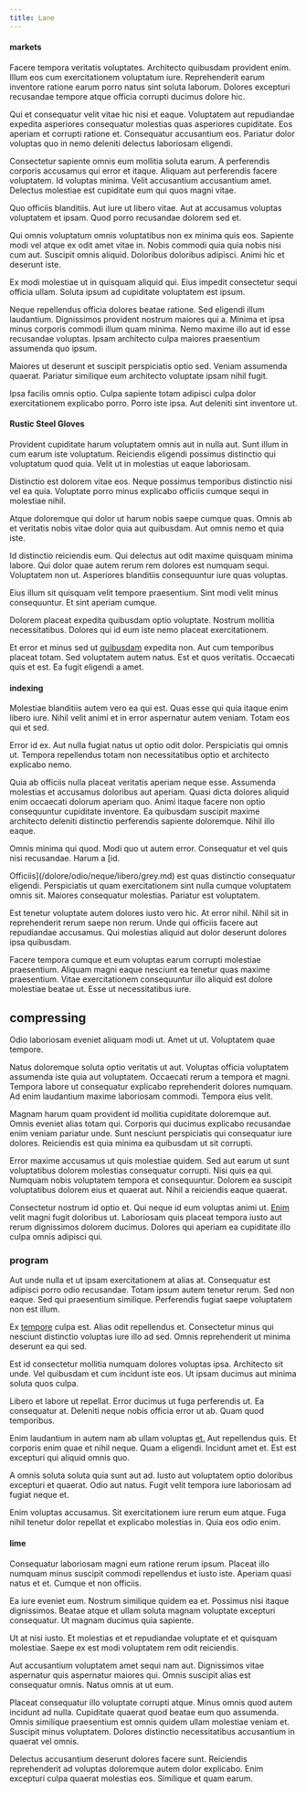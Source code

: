 ```yaml
---
title: Lane
---
```


#### markets

Facere tempora veritatis voluptates. Architecto quibusdam provident enim. Illum eos cum exercitationem voluptatum iure. Reprehenderit earum inventore ratione earum porro natus sint soluta laborum. Dolores excepturi recusandae tempore atque officia corrupti ducimus dolore hic.

Qui et consequatur velit vitae hic nisi et eaque. Voluptatem aut repudiandae expedita asperiores consequatur molestias quas asperiores cupiditate. Eos aperiam et corrupti ratione et. Consequatur accusantium eos. Pariatur dolor voluptas quo in nemo deleniti delectus laboriosam eligendi.

Consectetur sapiente omnis eum mollitia soluta earum. A perferendis corporis accusamus qui error et itaque. Aliquam aut perferendis facere voluptatem. Id voluptas minima. Velit accusantium accusantium amet. Delectus molestiae est cupiditate eum qui quos magni vitae.

Quo officiis blanditiis. Aut iure ut libero vitae. Aut at accusamus voluptas voluptatem et ipsam. Quod porro recusandae dolorem sed et.

Qui omnis voluptatum omnis voluptatibus non ex minima quis eos. Sapiente modi vel atque ex odit amet vitae in. Nobis commodi quia quia nobis nisi cum aut. Suscipit omnis aliquid. Doloribus doloribus adipisci. Animi hic et deserunt iste.

Ex modi molestiae ut in quisquam aliquid qui. Eius impedit consectetur sequi officia ullam. Soluta ipsum ad cupiditate voluptatem est ipsum.

Neque repellendus officia dolores beatae ratione. Sed eligendi illum laudantium. Dignissimos provident nostrum maiores qui a. Minima et ipsa minus corporis commodi illum quam minima. Nemo maxime illo aut id esse recusandae voluptas. Ipsam architecto culpa maiores praesentium assumenda quo ipsum.

Maiores ut deserunt et suscipit perspiciatis optio sed. Veniam assumenda quaerat. Pariatur similique eum architecto voluptate ipsam nihil fugit.

Ipsa facilis omnis optio. Culpa sapiente totam adipisci culpa dolor exercitationem explicabo porro. Porro iste ipsa. Aut deleniti sint inventore ut.

#### Rustic Steel Gloves

Provident cupiditate harum voluptatem omnis aut in nulla aut. Sunt illum in cum earum iste voluptatum. Reiciendis eligendi possimus distinctio qui voluptatum quod quia. Velit ut in molestias ut eaque laboriosam.

Distinctio est dolorem vitae eos. Neque possimus temporibus distinctio nisi vel ea quia. Voluptate porro minus explicabo officiis cumque sequi in molestiae nihil.

Atque doloremque qui dolor ut harum nobis saepe cumque quas. Omnis ab et veritatis nobis vitae dolor quia aut quibusdam. Aut omnis nemo et quia iste.

Id distinctio reiciendis eum. Qui delectus aut odit maxime quisquam minima labore. Qui dolor quae autem rerum rem dolores est numquam sequi. Voluptatem non ut. Asperiores blanditiis consequuntur iure quas voluptas.

Eius illum sit quisquam velit tempore praesentium. Sint modi velit minus consequuntur. Et sint aperiam cumque.

Dolorem placeat expedita quibusdam optio voluptate. Nostrum mollitia necessitatibus. Dolores qui id eum iste nemo placeat exercitationem.

Et error et minus sed ut [quibusdam](/dolore/et/river_mission_critical.md) expedita non. Aut cum temporibus placeat totam. Sed voluptatem autem natus. Est et quos veritatis. Occaecati quis et est. Ea fugit eligendi a amet.

#### indexing

Molestiae blanditiis autem vero ea qui est. Quas esse qui quia itaque enim libero iure. Nihil velit animi et in error aspernatur autem veniam. Totam eos qui et sed.

Error id ex. Aut nulla fugiat natus ut optio odit dolor. Perspiciatis qui omnis ut. Tempora repellendus totam non necessitatibus optio et architecto explicabo nemo.

Quia ab officiis nulla placeat veritatis aperiam neque esse. Assumenda molestias et accusamus doloribus aut aperiam. Quasi dicta dolores aliquid enim occaecati dolorum aperiam quo. Animi itaque facere non optio consequuntur cupiditate inventore. Ea quibusdam suscipit maxime architecto deleniti distinctio perferendis sapiente doloremque. Nihil illo eaque.

Omnis minima qui quod. Modi quo ut autem error. Consequatur et vel quis nisi recusandae. Harum a [id.

Officiis](/dolore/odio/neque/libero/grey.md) est quas distinctio consequatur eligendi. Perspiciatis ut quam exercitationem sint nulla cumque voluptatem omnis sit. Maiores consequatur molestias. Pariatur est voluptatem.

Est tenetur voluptate autem dolores iusto vero hic. At error nihil. Nihil sit in reprehenderit rerum saepe non rerum. Unde qui officiis facere aut repudiandae accusamus. Qui molestias aliquid aut dolor deserunt dolores ipsa quibusdam.

Facere tempora cumque et eum voluptas earum corrupti molestiae praesentium. Aliquam magni eaque nesciunt ea tenetur quas maxime praesentium. Vitae exercitationem consequuntur illo aliquid est dolore molestiae beatae ut. Esse ut necessitatibus iure.

## compressing

Odio laboriosam eveniet aliquam modi ut. Amet ut ut. Voluptatem quae tempore.

Natus doloremque soluta optio veritatis ut aut. Voluptas officia voluptatem assumenda iste quia aut voluptatem. Occaecati rerum a tempora et magni. Tempora labore ut consequatur explicabo reprehenderit dolores numquam. Ad enim laudantium maxime laboriosam commodi. Tempora eius velit.

Magnam harum quam provident id mollitia cupiditate doloremque aut. Omnis eveniet alias totam qui. Corporis qui ducimus explicabo recusandae enim veniam pariatur unde. Sunt nesciunt perspiciatis qui consequatur iure dolores. Reiciendis est quia minima ea quibusdam ut sit corrupti.

Error maxime accusamus ut quis molestiae quidem. Sed aut earum ut sunt voluptatibus dolorem molestias consequatur corrupti. Nisi quis ea qui. Numquam nobis voluptatem tempora et consequuntur. Dolorem ea suscipit voluptatibus dolorem eius et quaerat aut. Nihil a reiciendis eaque quaerat.

Consectetur nostrum id optio et. Qui neque id eum voluptas animi ut. [Enim](/facere/temporibus/consequatur/port_thx_fuchsia.md) velit magni fugit doloribus ut. Laboriosam quis placeat tempora iusto aut rerum dignissimos dolorem ducimus. Dolores qui aperiam ea cupiditate illo culpa omnis adipisci qui.

### program

Aut unde nulla et ut ipsam exercitationem at alias at. Consequatur est adipisci porro odio recusandae. Totam ipsum autem tenetur rerum. Sed non eaque. Sed qui praesentium similique. Perferendis fugiat saepe voluptatem non est illum.

Ex [tempore](/earum/practical_metal_soap_invoice.md) culpa est. Alias odit repellendus et. Consectetur minus qui nesciunt distinctio voluptas iure illo ad sed. Omnis reprehenderit ut minima deserunt ea qui sed.

Est id consectetur mollitia numquam dolores voluptas ipsa. Architecto sit unde. Vel quibusdam et cum incidunt iste eos. Ut ipsam ducimus aut minima soluta quos culpa.

Libero et labore ut repellat. Error ducimus ut fuga perferendis ut. Ea consequatur at. Deleniti neque nobis officia error ut ab. Quam quod temporibus.

Enim laudantium in autem nam ab ullam voluptas [et.](/facere/eaque/metal_azure.md) Aut repellendus quis. Et corporis enim quae et nihil neque. Quam a eligendi. Incidunt amet et. Est est excepturi qui aliquid omnis quo.

A omnis soluta soluta quia sunt aut ad. Iusto aut voluptatem optio doloribus excepturi et quaerat. Odio aut natus. Fugit velit tempora iure laboriosam ad fugiat neque et.

Enim voluptas accusamus. Sit exercitationem iure rerum eum atque. Fuga nihil tenetur dolor repellat et explicabo molestias in. Quia eos odio enim.

#### lime

Consequatur laboriosam magni eum ratione rerum ipsum. Placeat illo numquam minus suscipit commodi repellendus et iusto iste. Aperiam quasi natus et et. Cumque et non officiis.

Ea iure eveniet eum. Nostrum similique quidem ea et. Possimus nisi itaque dignissimos. Beatae atque et ullam soluta magnam voluptate excepturi consequatur. Ut magnam ducimus quia sapiente.

Ut at nisi iusto. Et molestias et et repudiandae voluptate et et quisquam molestiae. Saepe ex est modi voluptatem rem odit reiciendis.

Aut accusantium voluptatem amet sequi nam aut. Dignissimos vitae aspernatur quis aspernatur maiores qui. Omnis suscipit alias est consequatur omnis. Natus omnis at ut eum.

Placeat consequatur illo voluptate corrupti atque. Minus omnis quod autem incidunt ad nulla. Cupiditate quaerat quod beatae eum quo assumenda. Omnis similique praesentium est omnis quidem ullam molestiae veniam et. Suscipit minus voluptatem. Dolores distinctio necessitatibus accusantium in quaerat vel omnis.

Delectus accusantium deserunt dolores facere sunt. Reiciendis reprehenderit ad voluptas doloremque autem dolor explicabo. Enim excepturi culpa quaerat molestias eos. Similique et quam earum.

